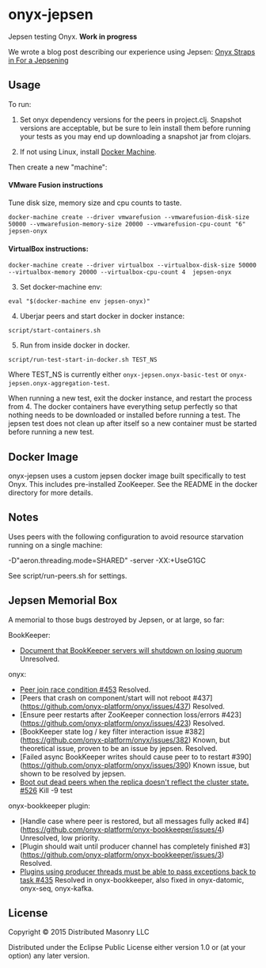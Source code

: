 # onyx-jepsen

Jepsen testing Onyx. **Work in progress**

We wrote a blog post describing our experience using Jepsen: [Onyx Straps in For a Jepsening ](http://www.onyxplatform.org/jekyll/update/2016/03/15/Onyx-Straps-In-For-A-Jepsening.html)

## Usage

To run:

1. Set onyx dependency versions for the peers in project.clj.
   Snapshot versions are acceptable, but be sure to lein install them before
   running your tests as you may end up downloading a snapshot jar from
   clojars.

2. If not using Linux, install [Docker Machine](https://docs.docker.com/machine/).

Then create a new "machine":

#### VMware Fusion instructions

Tune disk size, memory size and cpu counts to taste.

```
docker-machine create --driver vmwarefusion --vmwarefusion-disk-size 50000 --vmwarefusion-memory-size 20000 --vmwarefusion-cpu-count "6" jepsen-onyx
```

#### VirtualBox instructions:
```
docker-machine create --driver virtualbox --virtualbox-disk-size 50000 --virtualbox-memory 20000 --virtualbox-cpu-count 4  jepsen-onyx
```

3. Set docker-machine env:
```
eval "$(docker-machine env jepsen-onyx)"
```

4. Uberjar peers and start docker in docker instance:
```
script/start-containers.sh
```

5. Run from inside docker in docker.
```
script/run-test-start-in-docker.sh TEST_NS
```

Where TEST_NS is currently either `onyx-jepsen.onyx-basic-test` or `onyx-jepsen.onyx-aggregation-test`.

When running a new test, exit the docker instance, and restart the process from
4. The docker containers have everything setup perfectly so that nothing needs
to be downloaded or installed before running a test. The jepsen test does not
clean up after itself so a new container must be started before running a new test.

## Docker Image

onyx-jepsen uses a custom jepsen docker image built specifically to test Onyx.
This includes pre-installed ZooKeeper. See the README in the docker directory
for more details.

## Notes

Uses peers with the following configuration to avoid resource starvation running on a single machine:

-D"aeron.threading.mode=SHARED" -server -XX:+UseG1GC 

See script/run-peers.sh for settings.

## Jepsen Memorial Box

A memorial to those bugs destroyed by Jepsen, or at large, so far:

BookKeeper:

* [Document that BookKeeper servers will shutdown on losing quorum](https://issues.apache.org/jira/browse/BOOKKEEPER-882) Unresolved.

onyx:

* [Peer join race condition #453](https://github.com/onyx-platform/onyx/issues/453) Resolved.
* [Peers that crash on component/start will not reboot #437] (https://github.com/onyx-platform/onyx/issues/437) Resolved. 
* [Ensure peer restarts after ZooKeeper connection loss/errors #423] (https://github.com/onyx-platform/onyx/issues/423) Resolved.
* [BookKeeper state log / key filter interaction issue #382] (https://github.com/onyx-platform/onyx/issues/382) Known, but theoretical issue, proven to be an issue by jepsen. Resolved.
* [Failed async BookKeeper writes should cause peer to to restart #390] (https://github.com/onyx-platform/onyx/issues/390) Known issue, but shown to be resolved by jepsen.
* [Boot out dead peers when the replica doesn't reflect the cluster state. #526](https://github.com/onyx-platform/onyx/pull/526) Kill -9 test 

onyx-bookkeeper plugin:
* [Handle case where peer is restored, but all messages fully acked #4] (https://github.com/onyx-platform/onyx-bookkeeper/issues/4) Unresolved, low priority.
* [Plugin should wait until producer channel has completely finished #3] (https://github.com/onyx-platform/onyx-bookkeeper/issues/3) Resolved.
* [Plugins using producer threads must be able to pass exceptions back to task #435](https://github.com/onyx-platform/onyx/issues/435) Resolved in onyx-bookkeeper, also fixed in onyx-datomic, onyx-seq, onyx-kafka.

## License

Copyright © 2015 Distributed Masonry LLC

Distributed under the Eclipse Public License either version 1.0 or (at
your option) any later version.
